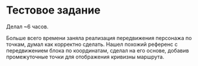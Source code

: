 # Тестовое задание
Делал ~6 часов.

Больше всего времени заняла реализация передвижения персонажа по точкам, думал как корректно сделать.
Нашел похожий референс с передвижением блока по координатам, сделал на его основе, добавив промежуточные точки для отображения кривизны маршрута.
